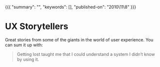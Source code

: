 {{{
    "summary": "",
    "keywords": [],
    "published-on": "2010\\11\\8"
}}}


# UX Storytellers

Great stories from some of the giants in the world of user experience. You can sum it up with:

> Getting lost taught me that I could understand a system I didn’t know by using it.
